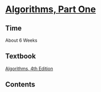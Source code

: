 # [Algorithms, Part One](https://www.coursera.org/learn/algorithms-part1/home/welcome)

## Time

About 6 Weeks

## Textbook

[Algorithms, 4th Edition](https://algs4.cs.princeton.edu/home/)

## Contents